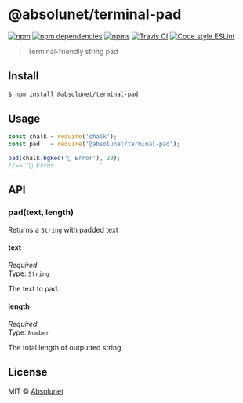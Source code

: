 # @absolunet/terminal-pad

[![npm](https://img.shields.io/npm/v/@absolunet/terminal-pad.svg)](https://www.npmjs.com/package/@absolunet/terminal-pad)
[![npm dependencies](https://david-dm.org/absolunet/node-terminal-pad/status.svg)](https://david-dm.org/absolunet/node-terminal-pad)
[![npms](https://badges.npms.io/%40absolunet%2Fterminal-pad.svg)](https://npms.io/search?q=%40absolunet%2Fterminal-pad)
[![Travis CI](https://api.travis-ci.org/absolunet/node-terminal-pad.svg?branch=master)](https://travis-ci.org/absolunet/node-terminal-pad/builds)
[![Code style ESLint](https://img.shields.io/badge/code_style-@absolunet/node-659d32.svg)](https://github.com/absolunet/eslint-config-node)

> Terminal-friendly string pad


## Install

```sh
$ npm install @absolunet/terminal-pad
```


## Usage

```js
const chalk = require('chalk');
const pad   = require('@absolunet/terminal-pad');

pad(chalk.bgRed('📛 Error'), 20);
//=> '📛 Error             '

```


## API

### pad(text, length)
Returns a `String` with padded text

#### text
*Required*<br>
Type: `String`

The text to pad.

#### length
*Required*<br>
Type: `Number`

The total length of outputted string.






## License

MIT © [Absolunet](https://absolunet.com)
